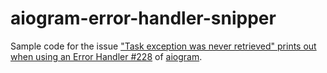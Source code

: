 # aiogram-error-handler-snipper

Sample code for the issue ["Task exception was never retrieved" prints out when using an Error Handler #228](https://github.com/aiogram/aiogram/issues/228) of [aiogram](https://github.com/aiogram/aiogram).

